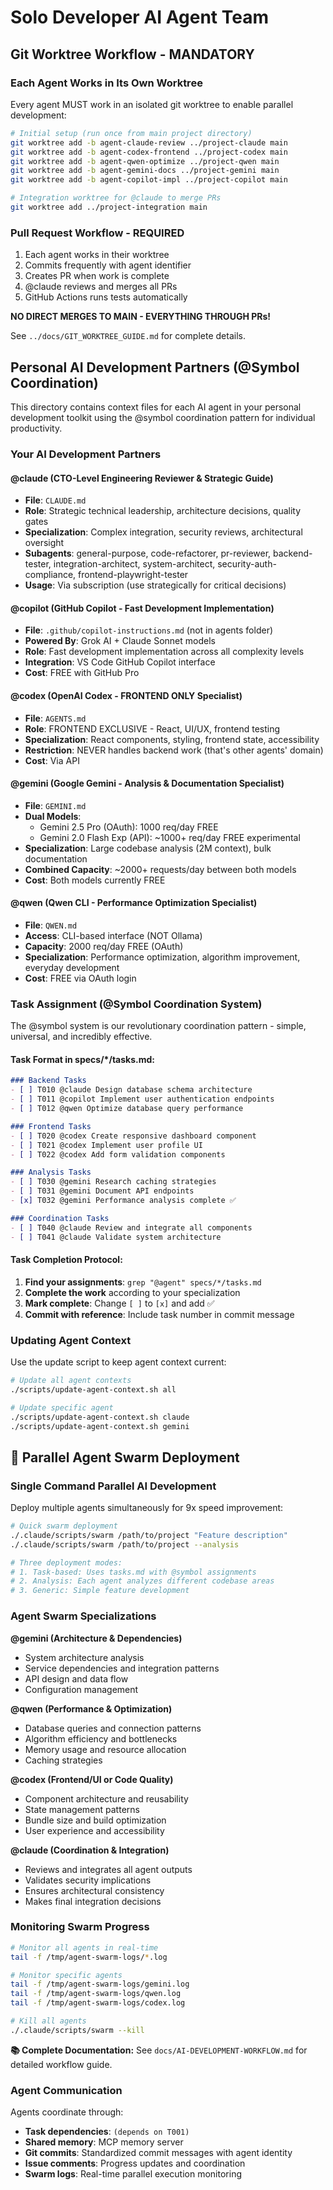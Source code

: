 # Solo Developer AI Agent Team

## Git Worktree Workflow - MANDATORY

### Each Agent Works in Its Own Worktree
Every agent MUST work in an isolated git worktree to enable parallel development:

```bash
# Initial setup (run once from main project directory)
git worktree add -b agent-claude-review ../project-claude main
git worktree add -b agent-codex-frontend ../project-codex main
git worktree add -b agent-qwen-optimize ../project-qwen main
git worktree add -b agent-gemini-docs ../project-gemini main
git worktree add -b agent-copilot-impl ../project-copilot main

# Integration worktree for @claude to merge PRs
git worktree add ../project-integration main
```

### Pull Request Workflow - REQUIRED
1. Each agent works in their worktree
2. Commits frequently with agent identifier
3. Creates PR when work is complete
4. @claude reviews and merges all PRs
5. GitHub Actions runs tests automatically

**NO DIRECT MERGES TO MAIN - EVERYTHING THROUGH PRs!**

See `../docs/GIT_WORKTREE_GUIDE.md` for complete details.

## Personal AI Development Partners (@Symbol Coordination)

This directory contains context files for each AI agent in your personal development toolkit using the @symbol coordination pattern for individual productivity.

### Your AI Development Partners

#### @claude (CTO-Level Engineering Reviewer & Strategic Guide)
- **File**: `CLAUDE.md`
- **Role**: Strategic technical leadership, architecture decisions, quality gates
- **Specialization**: Complex integration, security reviews, architectural oversight
- **Subagents**: general-purpose, code-refactorer, pr-reviewer, backend-tester, integration-architect, system-architect, security-auth-compliance, frontend-playwright-tester
- **Usage**: Via subscription (use strategically for critical decisions)

#### @copilot (GitHub Copilot - Fast Development Implementation)
- **File**: `.github/copilot-instructions.md` (not in agents folder)
- **Powered By**: Grok AI + Claude Sonnet models
- **Role**: Fast development implementation across all complexity levels
- **Integration**: VS Code GitHub Copilot interface
- **Cost**: FREE with GitHub Pro

#### @codex (OpenAI Codex - FRONTEND ONLY Specialist)
- **File**: `AGENTS.md`
- **Role**: FRONTEND EXCLUSIVE - React, UI/UX, frontend testing
- **Specialization**: React components, styling, frontend state, accessibility
- **Restriction**: NEVER handles backend work (that's other agents' domain)
- **Cost**: Via API

#### @gemini (Google Gemini - Analysis & Documentation Specialist)
- **File**: `GEMINI.md`
- **Dual Models**:
  - Gemini 2.5 Pro (OAuth): 1000 req/day FREE
  - Gemini 2.0 Flash Exp (API): ~1000+ req/day FREE experimental
- **Specialization**: Large codebase analysis (2M context), bulk documentation
- **Combined Capacity**: ~2000+ requests/day between both models
- **Cost**: Both models currently FREE

#### @qwen (Qwen CLI - Performance Optimization Specialist)
- **File**: `QWEN.md`
- **Access**: CLI-based interface (NOT Ollama)
- **Capacity**: 2000 req/day FREE (OAuth)
- **Specialization**: Performance optimization, algorithm improvement, everyday development
- **Cost**: FREE via OAuth login

### Task Assignment (@Symbol Coordination System)

The @symbol system is our revolutionary coordination pattern - simple, universal, and incredibly effective.

#### Task Format in specs/*/tasks.md:
```markdown
### Backend Tasks
- [ ] T010 @claude Design database schema architecture
- [ ] T011 @copilot Implement user authentication endpoints
- [ ] T012 @qwen Optimize database query performance

### Frontend Tasks  
- [ ] T020 @codex Create responsive dashboard component
- [ ] T021 @codex Implement user profile UI
- [ ] T022 @codex Add form validation components

### Analysis Tasks
- [ ] T030 @gemini Research caching strategies
- [ ] T031 @gemini Document API endpoints
- [x] T032 @gemini Performance analysis complete ✅

### Coordination Tasks
- [ ] T040 @claude Review and integrate all components
- [ ] T041 @claude Validate system architecture
```

#### Task Completion Protocol:
1. **Find your assignments**: `grep "@agent" specs/*/tasks.md`
2. **Complete the work** according to your specialization
3. **Mark complete**: Change `[ ]` to `[x]` and add ✅
4. **Commit with reference**: Include task number in commit message

### Updating Agent Context

Use the update script to keep agent context current:

```bash
# Update all agent contexts
./scripts/update-agent-context.sh all

# Update specific agent
./scripts/update-agent-context.sh claude
./scripts/update-agent-context.sh gemini
```

## 🚀 Parallel Agent Swarm Deployment

### Single Command Parallel AI Development

Deploy multiple agents simultaneously for 9x speed improvement:

```bash
# Quick swarm deployment
./.claude/scripts/swarm /path/to/project "Feature description"
./.claude/scripts/swarm /path/to/project --analysis

# Three deployment modes:
# 1. Task-based: Uses tasks.md with @symbol assignments
# 2. Analysis: Each agent analyzes different codebase areas  
# 3. Generic: Simple feature development
```

### Agent Swarm Specializations

**@gemini (Architecture & Dependencies)**
- System architecture analysis
- Service dependencies and integration patterns
- API design and data flow
- Configuration management

**@qwen (Performance & Optimization)**  
- Database queries and connection patterns
- Algorithm efficiency and bottlenecks
- Memory usage and resource allocation
- Caching strategies

**@codex (Frontend/UI or Code Quality)**
- Component architecture and reusability
- State management patterns
- Bundle size and build optimization
- User experience and accessibility

**@claude (Coordination & Integration)**
- Reviews and integrates all agent outputs
- Validates security implications
- Ensures architectural consistency
- Makes final integration decisions

### Monitoring Swarm Progress

```bash
# Monitor all agents in real-time
tail -f /tmp/agent-swarm-logs/*.log

# Monitor specific agents
tail -f /tmp/agent-swarm-logs/gemini.log
tail -f /tmp/agent-swarm-logs/qwen.log
tail -f /tmp/agent-swarm-logs/codex.log

# Kill all agents
./.claude/scripts/swarm --kill
```

**📚 Complete Documentation:** See `docs/AI-DEVELOPMENT-WORKFLOW.md` for detailed workflow guide.

### Agent Communication

Agents coordinate through:
- **Task dependencies**: `(depends on T001)`
- **Shared memory**: MCP memory server
- **Git commits**: Standardized commit messages with agent identity
- **Issue comments**: Progress updates and coordination
- **Swarm logs**: Real-time parallel execution monitoring